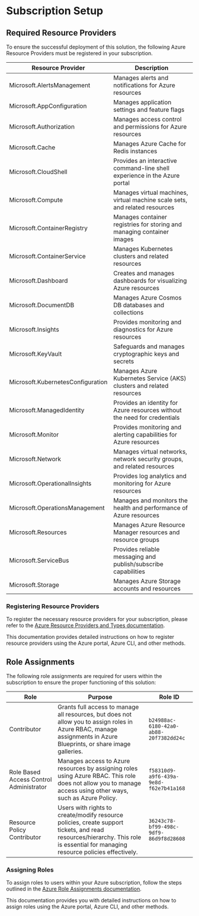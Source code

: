 # Subscription Setup

## Required Resource Providers

To ensure the successful deployment of this solution, the following Azure Resource Providers must be registered in your subscription.

| Resource Provider                 | Description                                                                 |
|-----------------------------------|-----------------------------------------------------------------------------|
| Microsoft.AlertsManagement        | Manages alerts and notifications for Azure resources                        |
| Microsoft.AppConfiguration        | Manages application settings and feature flags                              |
| Microsoft.Authorization           | Manages access control and permissions for Azure resources                  |
| Microsoft.Cache                   | Manages Azure Cache for Redis instances                                     |
| Microsoft.CloudShell              | Provides an interactive command-line shell experience in the Azure portal   |
| Microsoft.Compute                 | Manages virtual machines, virtual machine scale sets, and related resources |
| Microsoft.ContainerRegistry       | Manages container registries for storing and managing container images      |
| Microsoft.ContainerService        | Manages Kubernetes clusters and related resources                           |
| Microsoft.Dashboard               | Creates and manages dashboards for visualizing Azure resources              |
| Microsoft.DocumentDB              | Manages Azure Cosmos DB databases and collections                           |
| Microsoft.Insights                | Provides monitoring and diagnostics for Azure resources                     |
| Microsoft.KeyVault                | Safeguards and manages cryptographic keys and secrets                       |
| Microsoft.KubernetesConfiguration | Manages Azure Kubernetes Service (AKS) clusters and related resources       |
| Microsoft.ManagedIdentity         | Provides an identity for Azure resources without the need for credentials   |
| Microsoft.Monitor                 | Provides monitoring and alerting capabilities for Azure resources           |
| Microsoft.Network                 | Manages virtual networks, network security groups, and related resources    |
| Microsoft.OperationalInsights     | Provides log analytics and monitoring for Azure resources                   |
| Microsoft.OperationsManagement    | Manages and monitors the health and performance of Azure resources          |
| Microsoft.Resources               | Manages Azure Resource Manager resources and resource groups                |
| Microsoft.ServiceBus              | Provides reliable messaging and publish/subscribe capabilities              |
| Microsoft.Storage                 | Manages Azure Storage accounts and resources                                |

### Registering Resource Providers

To register the necessary resource providers for your subscription, please refer to the [Azure Resource Providers and Types documentation](https://learn.microsoft.com/en-us/azure/azure-resource-manager/management/resource-providers-and-types).

This documentation provides detailed instructions on how to register resource providers using the Azure portal, Azure CLI, and other methods.

## Role Assignments

The following role assignments are required for users within the subscription to ensure the proper functioning of this solution:

| Role                          | Purpose                                                                                                  | Role ID                                          |
|-------------------------------|----------------------------------------------------------------------------------------------------------|--------------------------------------------------|
| Contributor                   | Grants full access to manage all resources, but does not allow you to assign roles in Azure RBAC, manage assignments in Azure Blueprints, or share image galleries. | `b24988ac-6180-42a0-ab88-20f7382dd24c`           |
| Role Based Access Control Administrator | Manages access to Azure resources by assigning roles using Azure RBAC. This role does not allow you to manage access using other ways, such as Azure Policy. | `f58310d9-a9f6-439a-9e8d-f62e7b41a168`           |
| Resource Policy Contributor   | Users with rights to create/modify resource policies, create support tickets, and read resources/hierarchy. This role is essential for managing resource policies effectively. | `36243c78-bf99-498c-9df9-86d9f8d28608`           |

### Assigning Roles

To assign roles to users within your Azure subscription, follow the steps outlined in the [Azure Role Assignments documentation](https://learn.microsoft.com/en-us/azure/role-based-access-control/role-assignments-steps).

This documentation provides you with detailed instructions on how to assign roles using the Azure portal, Azure CLI, and other methods.
